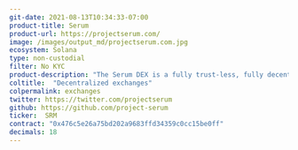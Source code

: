 ```yaml
---
git-date: 2021-08-13T10:34:33-07:00
product-title: Serum
product-url: https://projectserum.com/
image: /images/output_md/projectserum.com.jpg
ecosystem: Solana
type: non-custodial
filter: No KYC
product-description: "The Serum DEX is a fully trust-less, fully decentralized exchange supporting full limit orderbooks and blazing fast order placement, cancellation, and fund management."
coltitle:  "Decentralized exchanges"
colpermalink: exchanges
twitter: https://twitter.com/projectserum
github: https://github.com/project-serum
ticker:  SRM
contract: "0x476c5e26a75bd202a9683ffd34359c0cc15be0ff"
decimals: 18
---
```

